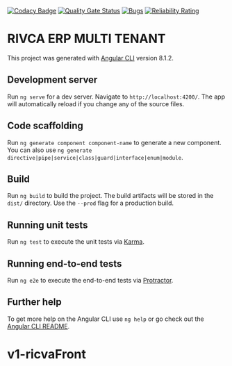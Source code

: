 [![Codacy Badge](https://app.codacy.com/project/badge/Grade/9522a3b7a90a496593b3fcb3f65d336a)](https://www.codacy.com?utm_source=github.com&amp;utm_medium=referral&amp;utm_content=vincentferie/v1-ricvafront&amp;utm_campaign=Badge_Grade)
[![Quality Gate Status](https://sonarcloud.io/api/project_badges/measure?project=vincentferie_v1-ricvafront&metric=alert_status)](https://sonarcloud.io/summary/new_code?id=vincentferie_v1-ricvafront)
[![Bugs](https://sonarcloud.io/api/project_badges/measure?project=vincentferie_v1-ricvafront&metric=bugs)](https://sonarcloud.io/summary/new_code?id=vincentferie_v1-ricvafront)
[![Reliability Rating](https://sonarcloud.io/api/project_badges/measure?project=vincentferie_v1-ricvafront&metric=reliability_rating)](https://sonarcloud.io/summary/new_code?id=vincentferie_v1-ricvafront)
# RIVCA ERP MULTI TENANT

This project was generated with [Angular CLI](https://github.com/angular/angular-cli) version 8.1.2.

## Development server

Run `ng serve` for a dev server. Navigate to `http://localhost:4200/`. The app will automatically reload if you change any of the source files.

## Code scaffolding

Run `ng generate component component-name` to generate a new component. You can also use `ng generate directive|pipe|service|class|guard|interface|enum|module`.

## Build

Run `ng build` to build the project. The build artifacts will be stored in the `dist/` directory. Use the `--prod` flag for a production build.

## Running unit tests

Run `ng test` to execute the unit tests via [Karma](https://karma-runner.github.io).

## Running end-to-end tests

Run `ng e2e` to execute the end-to-end tests via [Protractor](http://www.protractortest.org/).

## Further help

To get more help on the Angular CLI use `ng help` or go check out the [Angular CLI README](https://github.com/angular/angular-cli/blob/master/README.md).
# v1-ricvaFront

